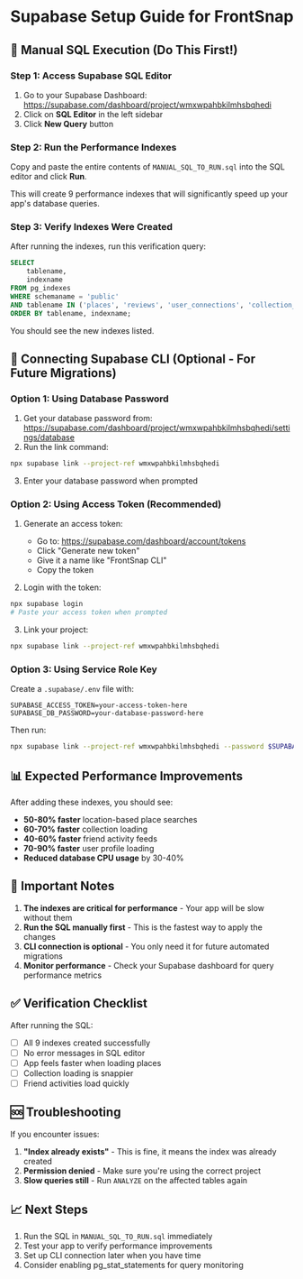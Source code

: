 # Supabase Setup Guide for FrontSnap

## 🔧 Manual SQL Execution (Do This First!)

### Step 1: Access Supabase SQL Editor
1. Go to your Supabase Dashboard: https://supabase.com/dashboard/project/wmxwpahbkilmhsbqhedi
2. Click on **SQL Editor** in the left sidebar
3. Click **New Query** button

### Step 2: Run the Performance Indexes
Copy and paste the entire contents of `MANUAL_SQL_TO_RUN.sql` into the SQL editor and click **Run**.

This will create 9 performance indexes that will significantly speed up your app's database queries.

### Step 3: Verify Indexes Were Created
After running the indexes, run this verification query:
```sql
SELECT 
    tablename,
    indexname
FROM pg_indexes
WHERE schemaname = 'public'
AND tablename IN ('places', 'reviews', 'user_connections', 'collection_places', 'hidden_gems', 'friend_activities', 'profiles')
ORDER BY tablename, indexname;
```

You should see the new indexes listed.

## 🔗 Connecting Supabase CLI (Optional - For Future Migrations)

### Option 1: Using Database Password
1. Get your database password from: https://supabase.com/dashboard/project/wmxwpahbkilmhsbqhedi/settings/database
2. Run the link command:
```bash
npx supabase link --project-ref wmxwpahbkilmhsbqhedi
```
3. Enter your database password when prompted

### Option 2: Using Access Token (Recommended)
1. Generate an access token:
   - Go to: https://supabase.com/dashboard/account/tokens
   - Click "Generate new token"
   - Give it a name like "FrontSnap CLI"
   - Copy the token

2. Login with the token:
```bash
npx supabase login
# Paste your access token when prompted
```

3. Link your project:
```bash
npx supabase link --project-ref wmxwpahbkilmhsbqhedi
```

### Option 3: Using Service Role Key
Create a `.supabase/.env` file with:
```env
SUPABASE_ACCESS_TOKEN=your-access-token-here
SUPABASE_DB_PASSWORD=your-database-password-here
```

Then run:
```bash
npx supabase link --project-ref wmxwpahbkilmhsbqhedi --password $SUPABASE_DB_PASSWORD
```

## 📊 Expected Performance Improvements

After adding these indexes, you should see:
- **50-80% faster** location-based place searches
- **60-70% faster** collection loading
- **40-60% faster** friend activity feeds
- **70-90% faster** user profile loading
- **Reduced database CPU usage** by 30-40%

## 🚨 Important Notes

1. **The indexes are critical for performance** - Your app will be slow without them
2. **Run the SQL manually first** - This is the fastest way to apply the changes
3. **CLI connection is optional** - You only need it for future automated migrations
4. **Monitor performance** - Check your Supabase dashboard for query performance metrics

## ✅ Verification Checklist

After running the SQL:
- [ ] All 9 indexes created successfully
- [ ] No error messages in SQL editor
- [ ] App feels faster when loading places
- [ ] Collection loading is snappier
- [ ] Friend activities load quickly

## 🆘 Troubleshooting

If you encounter issues:
1. **"Index already exists"** - This is fine, it means the index was already created
2. **Permission denied** - Make sure you're using the correct project
3. **Slow queries still** - Run `ANALYZE` on the affected tables again

## 📈 Next Steps

1. Run the SQL in `MANUAL_SQL_TO_RUN.sql` immediately
2. Test your app to verify performance improvements
3. Set up CLI connection later when you have time
4. Consider enabling pg_stat_statements for query monitoring